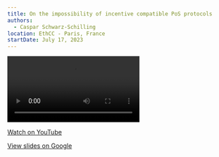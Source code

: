 ```yaml
---
title: On the impossibility of incentive compatible PoS protocols
authors:
  - Caspar Schwarz-Schilling
location: EthCC - Paris, France
startDate: July 17, 2023
---
```


<video src="https://www.youtube.com/live/sJBZGqAT7gE?si=vSp2s4WPl2zBusJa"></video>

[Watch on YouTube](https://www.youtube.com/live/sJBZGqAT7gE?si=vSp2s4WPl2zBusJa)

[View slides on Google](https://docs.google.com/presentation/d/1oyGQRAE6pmYjJzdGPz6h9JhTTlJUC65GbnDO52IRYG8/view)

